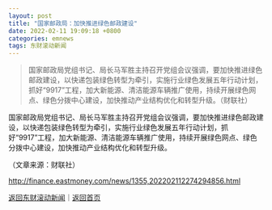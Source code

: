 ```yaml
---
layout: post
title: "国家邮政局：加快推进绿色邮政建设"
date: 2022-02-11 19:09:18 +0800
categories: emnews
tags: 东财滚动新闻
---
```

> 国家邮政局党组书记、局长马军胜主持召开党组会议强调，要加快推进绿色邮政建设，以快递包装绿色转型为牵引，实施行业绿色发展五年行动计划，抓好“9917”工程，加大新能源、清洁能源车辆推广使用，持续开展绿色网点、绿色分拨中心建设，加快推动产业结构优化和转型升级。（财联社）

<p>国家邮政局党组书记、局长马军胜主持召开党组会议强调，要加快推进绿色邮政建设，以快递包装绿色转型为牵引，实施行业绿色发展五年行动计划，抓好“9917”工程，加大新能源、清洁能源车辆推广使用，持续开展绿色网点、绿色分拨中心建设，加快推动产业结构优化和转型升级。</p><p class="em_media">（文章来源：财联社）</p>

<http://finance.eastmoney.com/news/1355,202202112274294856.html>

[返回东财滚动新闻](//finews.withounder.com/emnews/)｜[返回首页](//finews.withounder.com/)